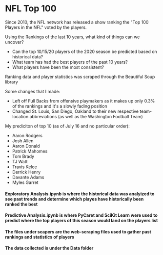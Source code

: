 # NFL Top 100

Since 2010, the NFL network has released a show ranking the "Top 100 Players in the NFL" voted by the players. 

Using the Rankings of the last 10 years, what kind of things can we uncover?

* Can the top 10/15/20 players of the 2020 season be predicted based on historical data?
* What team has had the best players of the past 10 years?
* What players have been the most consistent?

Ranking data and player statistics was scraped through the Beautiful Soup library


Some changes that I made:
- Left off Full Backs from offensive playmakers as it makes up only 0.3% of the rankings and it's a slowly fading position
- Changed St. Louis, San Diego, Oakland to their new respective team-location abbreviations (as well as the Washington Football Team)


My prediciton of top 10 (as of July 16 and no particular order):
* Aaron Rodgers
* Josh Allen
* Aaron Donald
* Patrick Mahomes
* Tom Brady
* TJ Watt
* Travis Kelce
* Derrick Henry
* Davante Adams
* Myles Garret

#### Exploratory Analysis.ipynb is where the historical data was analyized to see past trends and determine which playes have historically been ranked the best
#### Predictive Analysis.ipynb is where PyCaret and SciKit Learn were used to predict where the top players of this season would land on the players list
#### The files under scapers are the web-scraping files used to gather past rankings and statistics of players
#### The data collected is under the Data folder
